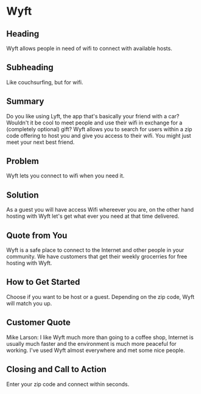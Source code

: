 # Wyft #

## Heading ##
  Wyft allows people in need of wifi to connect with available hosts.

## Subheading ##
  Like couchsurfing, but for wifi.

## Summary ##
  Do you like using Lyft, the app that's basically your friend with a car? Wouldn't it be cool to meet people and use their wifi in exchange for a (completely optional) gift? Wyft allows you to search for users within a zip code offering to host you and give you access to their wifi. You might just meet your next best friend.

## Problem ##
  Wyft lets you connect to wifi when you need it.

## Solution ##
  As a guest you will have access Wifi whereever you are, on the other hand hosting with Wyft let's get what ever you need at that time delivered.

## Quote from You ##
  Wyft is a safe place to connect to the Internet and other people in your community. We have customers that get their weekly grocerries for free hosting with Wyft.

## How to Get Started ##
  Choose if you want to be host or a guest. Depending on the zip code, Wyft will match you up.

## Customer Quote ##
  Mike Larson:
    I like Wyft much more than going to a coffee shop, Internet is usually much faster and the environment is much more peaceful for working. I've used Wyft almost everywhere and met some nice people.

## Closing and Call to Action ##
  Enter your zip code and connect within seconds.
